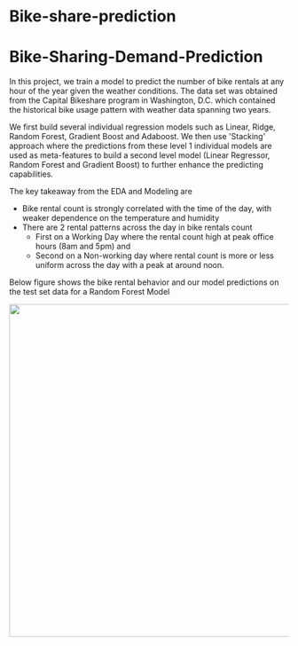 # Bike-share-prediction
# Bike-Sharing-Demand-Prediction
In this project, we train a model to predict the number of bike rentals at any hour of the year given the weather conditions. The data set was obtained from the Capital Bikeshare program in Washington, D.C. which contained the historical bike usage pattern with weather data spanning two years.

We first build several individual regression models such as Linear, Ridge, Random Forest, Gradient Boost and Adaboost. We then use 'Stacking' approach where the predictions from these level 1 individual models are used as meta-features to build a second level model (Linear Regressor, Random Forest and Gradient Boost) to further enhance the predicting capabilities.

The key takeaway from the EDA and Modeling are 
* Bike rental count is strongly correlated with the time of the day, with weaker dependence on the temperature and humidity 
* There are 2 rental patterns across the day in bike rentals count
	* First on a Working Day where the rental count high at peak office hours (8am and 5pm) and 
	* Second on a Non-working day where rental count is more or less uniform across the day with a peak at around noon.

Below figure shows the bike rental behavior and our model predictions on the test set data for a Random Forest Model 

<img width=800 height=600 src="./Images/results/pred_vs_actual_rf1.png"/>
